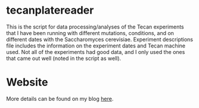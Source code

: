 # tecanplatereader
This is the script for data processing/analyses of the Tecan experiments that I have been running with different mutations, conditions, and on different dates with the Saccharomyces cerevisiae. Experiment descriptions file includes the information on the experiment dates and Tecan machine used. Not all of the experiments had good data, and I only used the ones that came out well (noted in the script as well).

# Website
More details can be found on my blog [here](https://yeastexperimentalevolution.wordpress.com/category/graces-lab-notebook/). 
